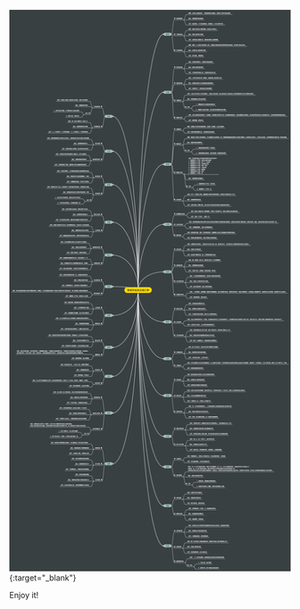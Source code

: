 [![管理学经典定理荟萃](/%E7%AE%A1%E7%90%86%E5%AD%A6%E7%BB%8F%E5%85%B8%E5%AE%9A%E7%90%86%E8%8D%9F%E8%90%83/%E7%AE%A1%E7%90%86%E5%AD%A6%E7%BB%8F%E5%85%B8%E5%AE%9A%E7%90%86%E6%B1%87%E7%B2%B9.png)](http://naotu.baidu.com/file/39fb34ba7d36c1e5923de3a917b44f87){:target="_blank"}

Enjoy it!
